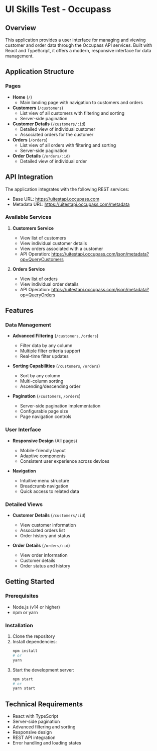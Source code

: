 # UI Skills Test - Occupass

## Overview

This application provides a user interface for managing and viewing customer and order data through the Occupass API services. Built with React and TypeScript, it offers a modern, responsive interface for data management.

## Application Structure

### Pages

- **Home** (`/`)
    - Main landing page with navigation to customers and orders
- **Customers** (`/customers`)
    - List view of all customers with filtering and sorting
    - Server-side pagination
- **Customer Details** (`/customers/:id`)
    - Detailed view of individual customer
    - Associated orders for the customer
- **Orders** (`/orders`)
    - List view of all orders with filtering and sorting
    - Server-side pagination
- **Order Details** (`/orders/:id`)
    - Detailed view of individual order

## API Integration

The application integrates with the following REST services:

- Base URL: https://uitestapi.occupass.com
- Metadata URL: https://uitestapi.occupass.com/metadata

### Available Services

1. **Customers Service**

    - View list of customers
    - View individual customer details
    - View orders associated with a customer
    - API Operation: https://uitestapi.occupass.com/json/metadata?op=QueryCustomers

2. **Orders Service**
    - View list of orders
    - View individual order details
    - API Operation: https://uitestapi.occupass.com/json/metadata?op=QueryOrders

## Features

### Data Management

- **Advanced Filtering** (`/customers`, `/orders`)

    - Filter data by any column
    - Multiple filter criteria support
    - Real-time filter updates

- **Sorting Capabilities** (`/customers`, `/orders`)

    - Sort by any column
    - Multi-column sorting
    - Ascending/descending order

- **Pagination** (`/customers`, `/orders`)

    - Server-side pagination implementation
    - Configurable page size
    - Page navigation controls

### User Interface

- **Responsive Design** (All pages)

    - Mobile-friendly layout
    - Adaptive components
    - Consistent user experience across devices

- **Navigation**
    - Intuitive menu structure
    - Breadcrumb navigation
    - Quick access to related data

### Detailed Views

- **Customer Details** (`/customers/:id`)

    - View customer information
    - Associated orders list
    - Order history and status

- **Order Details** (`/orders/:id`)

    - View order information
    - Customer details
    - Order status and history

## Getting Started

### Prerequisites

- Node.js (v14 or higher)
- npm or yarn

### Installation

1. Clone the repository
2. Install dependencies:
    ```bash
    npm install
    # or
    yarn
    ```
3. Start the development server:
    ```bash
    npm start
    # or
    yarn start
    ```

## Technical Requirements

- React with TypeScript
- Server-side pagination
- Advanced filtering and sorting
- Responsive design
- REST API integration
- Error handling and loading states
